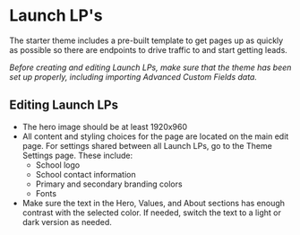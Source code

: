 # Launch LP's

The starter theme includes a pre-built template to get pages up as quickly as possible so there are endpoints to drive traffic to and start getting leads.

_Before creating and editing Launch LPs, make sure that the theme has been set up properly, including importing Advanced Custom Fields data._

## Editing Launch LPs

* The hero image should be at least 1920x960
* All content and styling choices for the page are located on the main edit page. For settings shared between all Launch LPs, go to the Theme Settings page. These include:
  * School logo
  * School contact information
  * Primary and secondary branding colors
  * Fonts
* Make sure the text in the Hero, Values, and About sections has enough contrast with the selected color. If needed, switch the text to a light or dark version as needed.
